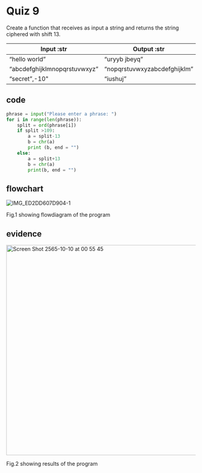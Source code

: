 # Quiz 9

Create a function that receives as input a string and returns the string ciphered with shift 13.
 
|         Input :str           |           Output :str        |
|------------------------------|------------------------------|
|        “hello world”         |         “uryyb jbeyq”        |
| “abcdefghijklmnopqrstuvwxyz” | “nopqrstuvwxyzabcdefghijklm” |
|        “secret”,-10"         |            “iushuj”          |

## code

```py
phrase = input("Please enter a phrase: ")
for i in range(len(phrase)):
    split = ord(phrase[i])
    if split >109:
        a = split-13
        b = chr(a)
        print (b, end = "")
    else:
        a = split+13
        b = chr(a)
        print(b, end = "")                                                                            
```

## flowchart

![IMG_ED2DD607D904-1](https://user-images.githubusercontent.com/111941936/194773586-70a07461-5766-4958-90a0-5722764ec8ab.jpeg)

Fig.1 showing flowdiagram of the program

## evidence

<img width="559" alt="Screen Shot 2565-10-10 at 00 55 45" src="https://user-images.githubusercontent.com/111941936/194766813-358b993f-9cdf-4e4b-948d-d232e383a3db.png">

Fig.2 showing results of the program
